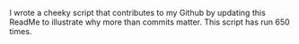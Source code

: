 I wrote a cheeky script that contributes to my Github by updating this ReadMe to illustrate why more than commits matter. This script has run 650 times.